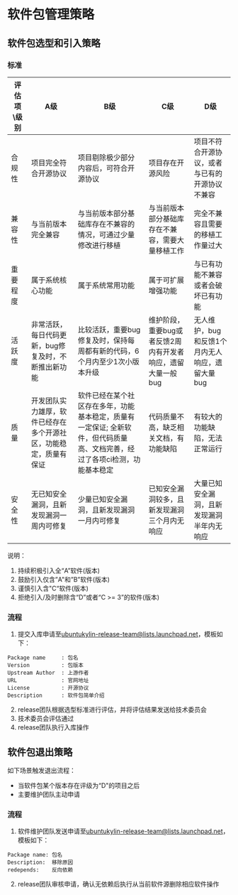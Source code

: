 # 软件包管理策略
## 软件包选型和引入策略
### 标准
| 评估项\级别 | A级 | B级 | C级 | D级 |
| ---- | ---- | ---- | ---- | ---- | 
| 合规性 | 项目完全符合开源协议 | 项目剔除极少部分内容后，可符合开源协议 | 项目存在开源风险 | 项目不符合开源协议，或者与已有的开源协议不兼容 |
| 兼容性 | 与当前版本完全兼容 | 与当前版本部分基础库存在不兼容的情况，可通过少量修改进行移植 | 与当前版本部分基础库存在不兼容，需要大量移植工作 | 完全不兼容且需要的移植工作量过大 |
| 重要程度 | 属于系统核心功能 | 属于系统常用功能 | 属于可扩展增强功能 | 与已有功能不兼容或者会破坏已有功能 |
| 活跃度 | 非常活跃，每日代码更新，bug修复及时，不断推出新功能 | 比较活跃，重要bug修复及时，保持每周都有新的代码，6个月内至少1次小版本升级 | 维护阶段，重要bug或者反馈2周内有开发者响应，遗留大量一般bug | 无人维护，bug和反馈1个月内无人响应，遗留大量bug |
| 质量 | 开发团队实力雄厚，软件已经存在多个开源社区，功能稳定，质量有保证 | 软件已经在某个社区存在多年，功能基本稳定，质量有一定保证; 全新软件，但代码质量高、文档完善，经过了各项ci检测，功能基本稳定 | 代码质量不高，缺乏相关文档，有功能缺陷 | 有较大的功能缺陷，无法正常运行 |
| 安全性 | 无已知安全漏洞，且新发现漏洞一周内可修复 | 少量已知安全漏洞，且新发现漏洞一月内可修复 | 已知安全漏洞较多，且新发现漏洞三个月内无响应 | 大量已知安全漏洞，且新发现漏洞半年内无响应 |

说明：
1. 持续积极引入全“A”软件(版本)
2. 鼓励引入仅含”A"和”B”软件(版本)
3. 谨慎引入含"C“软件(版本)
4. 拒绝引入/及时删除含“D”或者“C >= 3”的软件(版本)

### 流程
1. 提交入库申请至<ubuntukylin-release-team@lists.launchpad.net>，模板如下：
```
Package name     : 包名
Version          : 包版本
Upstream Author  : 上游作者
URL              : 官网地址
License          : 开源协议
Description      : 软件包简单介绍
```
2. release团队根据选型标准进行评估，并将评估结果发送给技术委员会
3. 技术委员会评估通过
4. release团队执行入库操作

## 软件包退出策略
如下场景触发退出流程：
* 当软件包某个版本存在评级为“D"的项目之后
* 主要维护团队主动申请
### 流程
1. 软件维护团队发送申请至<ubuntukylin-release-team@lists.launchpad.net>，模板如下：
```
Package name: 包名
Description:  移除原因
redepends:    反向依赖
```

2. release团队审核申请，确认无依赖后执行从当前软件源删除相应软件操作

